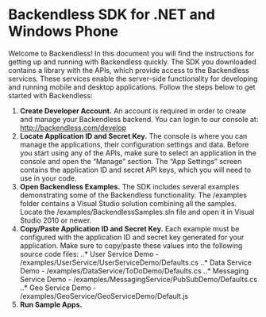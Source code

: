 Backendless SDK for .NET and Windows Phone
==========================================

Welcome to Backendless! In this document you will find the instructions for getting up and running with Backendless quickly. The SDK you downloaded contains a library with the APIs, which provide access to the Backendless services. These services enable the server-side functionality for developing and running mobile and desktop applications. Follow the steps below to get started with Backendless:1. **Create Developer Account.** An account is required in order to create and manage your Backendless backend. You can login to our console at: http://backendless.com/develop2. **Locate Application ID and Secret Key.** The console is where you can manage the applications, their configuration settings and data. Before you start using any of the APIs, make sure to select an application in the console and open the “Manage” section. The “App Settings” screen contains the application ID and secret API keys, which you will need to use in your code.3. **Open Backendless Examples.** The SDK includes several examples demonstrating some of the Backendless functionality. The /examples folder contains a Visual Studio solution combining all the samples. Locate the /examples/BackendlessSamples.sln file and open it in Visual Studio 2010 or newer.4. **Copy/Paste Application ID and Secret Key.**  Each example must be configured with the application ID and secret key generated for your application. Make sure to copy/paste these values into the following source code files:..* User Service Demo - /examples/UserService/UserServiceDemo/Defaults.cs..* Data Service Demo - /examples/DataService/ToDoDemo/Defaults.cs..* Messaging Service Demo - /examples/MessagingService/PubSubDemo/Defaults.cs..* Geo Service Demo - /examples/GeoService/GeoServiceDemo/Default.js5. **Run Sample Apps.**